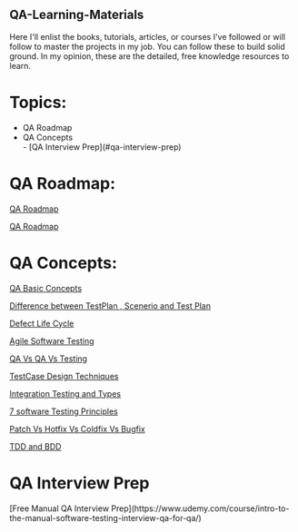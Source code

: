 <h2>QA-Learning-Materials</h2>
<p>Here I'll enlist the books, tutorials, articles, or courses I've followed or will follow to master the projects in my job. You can follow these to build solid ground. In my opinion, these are the detailed, free knowledge resources to learn.</p>

<h1>Topics: </h1>
<ul>
  <li>QA Roadmap </li>
  <li>QA Concepts</li>
 - [QA Interview Prep](#qa-interview-prep)
</ul>


<h1>QA Roadmap: </h1>

<a href ="https://roadmap.sh/qa" target="_blank"> QA Roadmap </a> 

<a href ="https://www.linkedin.com/posts/japneet-sachdeva_full-stack-qa-activity-7025107886741594112-MCjY/?utm_source=share&utm_medium=member_desktop">QA Roadmap</a>

<h1>QA Concepts: </h1>

<a href="https://www.softwaretestinghelp.com/types-of-software-testing/#:~:text=Here%20is%20the%20high%2Dlevel%20classification%20of%20Software%20testing%20types.)">QA Basic Concepts </a> 

<a href = "https://www.softwaretestinghelp.com/difference-between-test-plan-test-strategy-test-case-test-script-test-scenario-and-test-condition/#:~:text=Recommended%20Reading-,Difference%20Between%20Test%20Plan%20And%20Test%20Strategy,-Test%20Strategy%20and"> Difference between TestPlan , Scenerio and Test Plan</a> 

<a href = "https://www.softwaretestinghelp.com/bug-life-cycle/#:~:text=get%20reproduced%20again.-,Defect%20Workflow,-It%20is%20now">Defect Life Cycle </a> 

<a href ="https://www.perforce.com/blog/alm/what-agile-testing-5-examples#:~:text=March%2019%2C%202023-,Agile%20Testing%20Methodology%3A%205%20Examples%20for%20the%20Agile%20Tester,-AGILE"> Agile Software Testing </a> 

<a href ="https://testsigma.com/blog/testing-vs-quality-assurance-vs-quality-control-whats-the-difference/">QA Vs QA Vs Testing </a>  

<a href = "https://www.educba.com/test-case-design-techniques/#:~:text=Test%20case%20designs%20are%20predominantly%20classified%20according%20to%20their%20nature%20of%20testing%20into%20three%20types.%20They%20are%3A">TestCase Design Techniques </a> 

<a href ="https://www.guru99.com/integration-testing.html#:~:text=Deleted/Trash%20folder-,Types%20of%20Integration%20Testing,-Software%20Engineering%20defines">Integration Testing and Types </a> 

<a href ="https://www.guru99.com/software-testing-seven-principles.html#:~:text=professional%20should%20know.-,7%20Principles%20of%20Software%20Testing,-Testing%20shows%20presence"> 7 software Testing Principles </a>

<a href ="https://www.bmc.com/blogs/patch-hotfix-coldfix-bugfix/#:~:text=Patch%20vs%20Hotfix%20vs%20Coldfix%20vs%20Bugfix%3A%20Differences%20Explained"> Patch Vs Hotfix Vs Coldfix Vs Bugfix </a>

<a href ="https://www.pluralsight.com/blog/software-development/tdd-vs-bdd#:~:text=By%20David%20Adsit-,TDD%20vs%20BDD,-%3A%20What%27s%20the%20difference">TDD and BDD </a>




<h1>QA Interview Prep</h1>
[Free Manual QA Interview Prep](https://www.udemy.com/course/intro-to-the-manual-software-testing-interview-qa-for-qa/)





